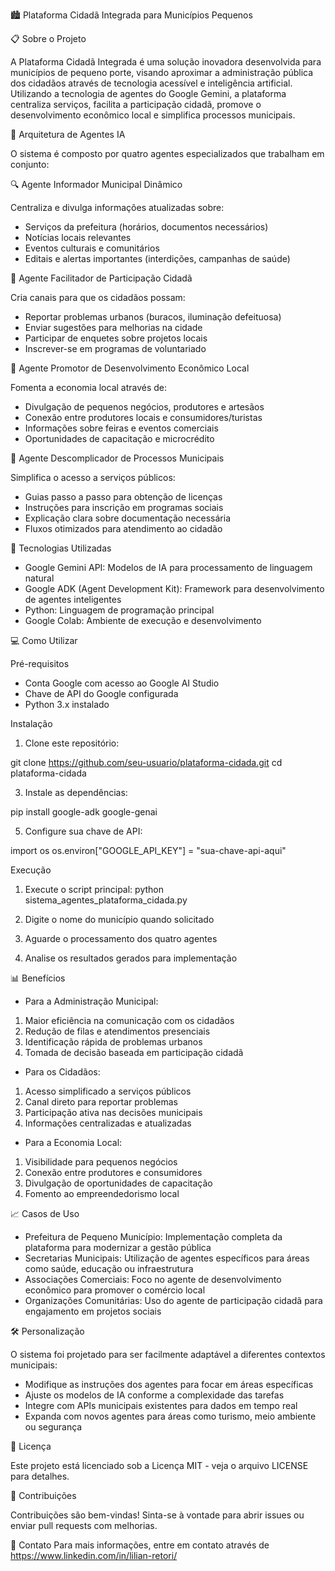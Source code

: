 🏙️ Plataforma Cidadã Integrada para Municípios Pequenos

📋 Sobre o Projeto

A Plataforma Cidadã Integrada é uma solução inovadora desenvolvida para municípios de pequeno porte, visando aproximar a administração pública dos cidadãos através de tecnologia acessível e inteligência artificial. Utilizando a tecnologia de agentes do Google Gemini, a plataforma centraliza serviços, facilita a participação cidadã, promove o desenvolvimento econômico local e simplifica processos municipais.

🧠 Arquitetura de Agentes IA

O sistema é composto por quatro agentes especializados que trabalham em conjunto:

🔍 Agente Informador Municipal Dinâmico

Centraliza e divulga informações atualizadas sobre:
- Serviços da prefeitura (horários, documentos necessários)
- Notícias locais relevantes
- Eventos culturais e comunitários
- Editais e alertas importantes (interdições, campanhas de saúde)

👥 Agente Facilitador de Participação Cidadã

Cria canais para que os cidadãos possam:
- Reportar problemas urbanos (buracos, iluminação defeituosa)
- Enviar sugestões para melhorias na cidade
- Participar de enquetes sobre projetos locais
- Inscrever-se em programas de voluntariado

💼 Agente Promotor de Desenvolvimento Econômico Local

Fomenta a economia local através de:
- Divulgação de pequenos negócios, produtores e artesãos
- Conexão entre produtores locais e consumidores/turistas
- Informações sobre feiras e eventos comerciais
- Oportunidades de capacitação e microcrédito

📝 Agente Descomplicador de Processos Municipais

Simplifica o acesso a serviços públicos:
- Guias passo a passo para obtenção de licenças
- Instruções para inscrição em programas sociais
- Explicação clara sobre documentação necessária
- Fluxos otimizados para atendimento ao cidadão

🚀 Tecnologias Utilizadas

- Google Gemini API: Modelos de IA para processamento de linguagem natural
- Google ADK (Agent Development Kit): Framework para desenvolvimento de agentes inteligentes
- Python: Linguagem de programação principal
- Google Colab: Ambiente de execução e desenvolvimento

💻 Como Utilizar

Pré-requisitos
- Conta Google com acesso ao Google AI Studio
- Chave de API do Google configurada
- Python 3.x instalado

Instalação

1. Clone este repositório:
   
git clone https://github.com/seu-usuario/plataforma-cidada.git
cd plataforma-cidada

3. Instale as dependências:
   
pip install google-adk google-genai

5. Configure sua chave de API:
   
import os
os.environ["GOOGLE_API_KEY"] = "sua-chave-api-aqui"

Execução
1. Execute o script principal:
python sistema_agentes_plataforma_cidada.py

2. Digite o nome do município quando solicitado
3. Aguarde o processamento dos quatro agentes
4. Analise os resultados gerados para implementação
   
📊 Benefícios

- Para a Administração Municipal:
1. Maior eficiência na comunicação com os cidadãos
2. Redução de filas e atendimentos presenciais
3. Identificação rápida de problemas urbanos
4. Tomada de decisão baseada em participação cidadã

- Para os Cidadãos:
1. Acesso simplificado a serviços públicos
2. Canal direto para reportar problemas
3. Participação ativa nas decisões municipais
4. Informações centralizadas e atualizadas

- Para a Economia Local:
1. Visibilidade para pequenos negócios
2. Conexão entre produtores e consumidores
4. Divulgação de oportunidades de capacitação
5. Fomento ao empreendedorismo local

📈 Casos de Uso

- Prefeitura de Pequeno Município: Implementação completa da plataforma para modernizar a gestão pública
- Secretarias Municipais: Utilização de agentes específicos para áreas como saúde, educação ou infraestrutura
- Associações Comerciais: Foco no agente de desenvolvimento econômico para promover o comércio local
- Organizações Comunitárias: Uso do agente de participação cidadã para engajamento em projetos sociais

🛠️ Personalização

O sistema foi projetado para ser facilmente adaptável a diferentes contextos municipais:
- Modifique as instruções dos agentes para focar em áreas específicas
- Ajuste os modelos de IA conforme a complexidade das tarefas
- Integre com APIs municipais existentes para dados em tempo real
- Expanda com novos agentes para áreas como turismo, meio ambiente ou segurança

📝 Licença

Este projeto está licenciado sob a Licença MIT - veja o arquivo LICENSE para detalhes.

👥 Contribuições

Contribuições são bem-vindas! Sinta-se à vontade para abrir issues ou enviar pull requests com melhorias.

📧 Contato
Para mais informações, entre em contato através de https://www.linkedin.com/in/lilian-retori/
